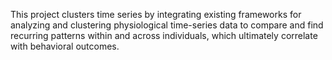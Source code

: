 This project clusters time series by integrating existing frameworks for analyzing and clustering physiological time-series data to compare and find recurring patterns within and across individuals, which ultimately correlate with behavioral outcomes.